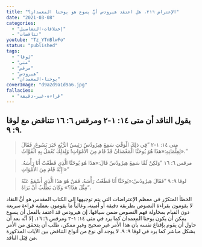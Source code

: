 ```yaml
---
title: "الإعتراض ٢١٦، هل اعتقد هيرودس أنَّ يسوع هو يوحنا المعمدان؟"
date: "2021-03-08"
categories:
  - "إختلافات-التفاصيل"
  - "تناقضات"
youtube: "Tz_YTnBlwFo"
status: "published"
tags:
  - "لوقا"
  - "متى"
  - "مرقس"
  - "هيرودس"
  - "يوحنا-المعمدان"
coverImage: "d9a2d9a1d9a6.jpg"
fallacies:
  - "قراءة-غير-دقيقة"
---
```


## **يقول الناقد أن متى ١٤: ١-٢ ومرقس ٦: ١٦ تتناقض مع لوقا ٩: ٩.**

> متى ١٤: ١-٢ ”فِي ذلِكَ الْوَقْتِ سَمِعَ هِيرُودُسُ رَئِيسُ الرُّبْعِ خَبَرَ يَسُوعَ، فَقَالَ لِغِلْمَانِهِ:«هذَا هُوَ يُوحَنَّا الْمَعْمَدَانُ قَدْ قَامَ مِنَ الأَمْوَاتِ! وَلِذلِكَ تُعْمَلُ بِهِ الْقُوَّاتُ».“

> مرقس ٦: ١٦ ”وَلكِنْ لَمَّا سَمِعَ هِيرُودُسُ قَالَ:«هذَا هُوَ يُوحَنَّا الَّذِي قَطَعْتُ أَنَا رَأْسَهُ. إِنَّهُ قَامَ مِنَ الأَمْوَاتِ!»“

> لوقا ٩: ٩ ”فَقَالَ هِيرُودُسُ:«يُوحَنَّا أَنَا قَطَعْتُ رَأْسَهُ. فَمَنْ هُوَ هذَا الَّذِي أَسْمَعُ عَنْهُ مِثْلَ هذَا؟» وَكَانَ يَطْلُبُ أَنْ يَرَاهُ“.

الخطأ المتكرّر في معظم الإعتراضات التي يتم توجيهها إلى الكتاب المقدس هو أنَّ النقاد لا يقومون بقراءة النصوص بطريقة دقيقة أو أمينة، وغالباً ما يقومون بعملية قراءة سريعة دون القيام بمحاولة فهم النصوص ضمن سياقها. إن هيرودس قد اعتقد بالفعل أن يسوع يمكن أن يكون يوحنا المعمدان كما يرد في متى ١٤: ١-٢ ومرقس ٦: ١٦. إلا أنَّه بعد أن حاول أن يقوم بإقناع نفسه بأن هذا الأمر غير صحيح وغير ممكن، طلب أن يتحقق من الأمر بشكل مباشر كما يرد في لوقا ٩: ٩. لا يوجد أي نوع من أنواع التناقض بين الآيات المذكورة من قِبَل الناقد.
